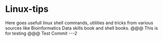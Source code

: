 # Linux-tips
Here goes usefull linux shell commands, utilities and tricks from various sources like Bioinformatics Data skills book and shell books. 
@@@ This is for testing @@@
Test Commit ---2
